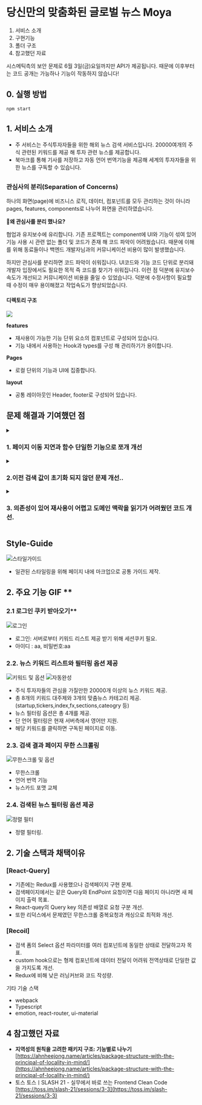 # 당신만의 맞춤화된 글로벌 뉴스 Moya 

1. 서비스 소개
2. 구현기능
3. 폴더 구조
4. 참고했던 자료

시스메틱측의 보안 문제로 6월 3일(금)요일까지만 API가 제공됩니다. 때문에 이후부터는 코드 공개는 가능하나 기능이 작동하지 않습니다!

## 0. 실행 방법

```
npm start
```

## **1. 서비스 소개**

- 주 서비스는 주식투자자들을 위한 해외 뉴스 검색 서비스입니다. 20000여개의 주식 관련된 키워드를 제공 해 투자 관련 뉴스를 제공합니다.
- 북마크를 통해 기사를 저장하고 자동 언어 번역기능을 제공해 세계의 투자자들을 위한 뉴스를 구독할 수 있습니다.


## 

### 관심사의 분리(Separation of Concerns)

하나의 화면(page)에 비즈니스 로직, 데이터, 컴포넌트를 모두 관리하는 것이 아니라 pages, features, components로 나누어 화면을 관리하였습니다.

**👏왜 관심사를 분리 했나요?**

협업과 유지보수에 유리합니다. 기존 프로젝트는 component에 UI와 기능이 섞여 있어 기능 사용 시 관련 없는 폴더 및 코드가 존재 해 코드 파악이 어려웠습니다. 때문에 이해를 위해 동료들이나 백엔드 개발자님과의 커뮤니케이션 비용이 많이 발생했습니다. 

하지만 관심사를 분리하면 코드 파악이 쉬워집니다. UI코드와 기능 코드 단위로 분리돼 개발자 입장에서도 필요한 목적 즉 코드를 찾기가 쉬워집니다. 이런 점 덕분에 유지보수 속도가 개선되고 커뮤니케이션 비용을 줄일 수 있었습니다.
덕분에 수정사항이 필요할 때 수정이 매우 용이해졌고 작업속도가 향상되었습니다.

#### 디렉토리 구조

![](https://velog.velcdn.com/images/gn753/post/2163c04c-8a2c-4b8e-b510-1eadbe9bfce3/image.jpg)


**features**

- 재사용이 가능한 기능 단위 요소의 컴포넌트로 구성되어 있습니다.
- 기능 내에서 사용하는 Hook과 types를 구성 해 관리하기가 용이합니다.

**Pages**

- 로컬 단위의 기능과 UI에 집중합니다.

**layout**

- 공통 레이아웃인 Header, footer로 구성되어 있습니다.


## 문제 해결과 기여했던 점

<details>
 <summary><h3>1. 페이지 이동 지연과 함수 단일한 기능으로 쪼개 개선</h3></summary>
<div markdown="1">


메인 페이지(Home)에 있는 검색 폼에서 뉴스를 검색 하면 뉴스 페이지로 이동이 2초 정도 지연돠는 현상이 발생했던 문제를 검색 요청 시 즉시 이동하도록 개선했습니다.  

지연의 원인이 무엇일까 궁금해 끈질기게 코드를 파악 했습니다. 결과 주소 표시줄의 URL이 2초정도 변동이 없다는 점과 데이터 응답이 성공할 경우만 페이지가 이동하도록 설계 된 것이 원인<이었습니다. 당연히 데이터 요청은 서버에서 받아오는 작업이므로 시간이 걸리기 때문에 느릴 수 밖에 없었습니다. 

저는 이 문제를 함수를 세분화 하고 역할을 바꿔 문제를 개선했습니다. 검색 폼에서는 useGotoNewsPage라는 커스텀 훅을 만들어 URL 쿼리문으로 페이지 이동만을 해주는 역할을 담당합니다. 키워드에 대한 실제 서버에 검색 요청은 뉴스를 보여주는 페이지 NewsPage에서 하도록 햇습니다. 결과 함수의 역할이 세분화되었기 때문에 재사용성이 증가했고 기능 단위로 파악이 쉬워져 수정이 용이해졌습니다.

</div>
</details>

<details>
 <summary><h3>2.이전 검색 값이 초기화 되지 않던 문제 개선..</h3></summary>
<div markdown="1">

검색 폼에서 뉴스 검색 후 새로운 키워드나 필터링으로 다시 검색 시 이전 뉴스 기사들이 남아 함께 렌더링 되던 문제가 있었습니다. 

원인은 뉴스 데이터를 담은 저장소가 지역이 아닌 전역이었다는 점입니다. 때문에 다음 페이지를 요구하는 경우가 아닌 경우에는 이를 매번 초기화 해야했습니다. 

또한 초기화를 위해서 nextPageToken을 제외한 검색에 필요한 나머지 파라미터를 감지 하는 상태 관리가 필요했습니다. 

React-Query를 도입해서 QueryKey라는 기능으로 검색 파라미터를 관리 해 이전 뉴스 기사들이 보이는 것을 해결했습니다. 이는 React-Query가 Key를 기반으로 요청을 관리하고 캐싱 데이터에 접근하기 때문입니다.

**🤦‍♀️Redux를 사용하지 않은 이유**

- Redux로 새 데이터를 보이게 구현한다면 검색 시 매번 데이터를 리셋하는 방법이 있습니다.
1. 다만 매번 리셋한다면 모야의 서비스를 고려할 때 검색했던 불필요하게 API를 반복 요청한다 느꼈습니다.
2. 검색 뉴스 플랫폼이며 탭을 추가 해 여러 뉴스를 반복적으로 볼 수 있는 서비스라는 점을 고려한다면 **캐싱을 활용해 API 호출을 최소화하는 React-Query가 더 적합하다 생각했습니다.**

</div>
</details>

<details>
 <summary><h3>3. 의존성이 있어 재사용이 어렵고 도메인 맥락을 읽기가 어려웠던 코드 개선.</h3></summary>
<div markdown="1">
<img src="https://velog.velcdn.com/images/gn753/post/81c2e313-df9c-47a9-bb78-aaa097cc38be/image.jpg" height="600px" width="100%">

복수의 기능이 있고 여러 컴포넌트에 의존성이 있는 코드를 단일한 기능 및 네이밍 맥락에 맞게 개선했습니다. 프로젝트 회고 후 네이밍과 그 안의 코드의 일관성의 중요성을 인식했습니다. Home Container 컴포넌트안에 Search 컴포넌트의 비즈니스 로직이 존재 해 Search와 keyword 양 컴포넌트가 HomeContaner 컴포넌트에 의존성이 생겼습니다. 

Home안에 분명 검색바 컴포넌트가 존재하는 것은 맞지만  

이로 인해 재사용성의 문제도 생겼고 Home과 Search 컴포넌트에 헷갈리는 경우도 존재했습니다. Search와 관련된 코드들만 분리 해 코드 맥락을 개선해서 유지보수가 용이해졌고 재사용성이 개선되었습니다.

[문제]

- Container 컴포넌트안에 Search와 Keyword가 섞여 있어 둘의 컴포넌트 재사용이 어려운 점.
- useSearch hook과 IntroUI 등 여러 기능을 가진 코드가 뒤섞여 맥락을 파악하기 어려움.
- Serach와 관련 없는 UI 컴포넌트의 의존성이 원인.

[개선]

- 가장 신경을 쓴 건 코드의 맥락을 단일한 흐름으로 설계해 읽기 좋은 코드로 만드는 것이었습니다.
- Search와 관련된 코드들만 분리 해 코드 맥락을 개선해서 유지보수가 용이해졌고 재사용성이 개선되었습니다.

</div>
</details>



## Style-Guide
![스타일가이드](https://user-images.githubusercontent.com/71584114/170329399-73d2279b-3b5b-4f15-9716-b0b8313394dc.PNG)
- 일관된 스타일링을 위해 페이지 내에 마크업으로 공통 가이드 제작.

## 2. 주요 기능 GIF **

### 2.1 로그인 쿠키 받아오기**

![로그인](https://user-images.githubusercontent.com/71584114/169321283-439c35a7-64da-4bb6-9011-77f9a3c918ed.gif)


- 로그인: 서버로부터 키워드 리스트 제공 받기 위해 세션쿠키 필요.
- 아이디 : aa, 비밀번호:aa

### **2.2. 뉴스 키워드 리스트와 필터링 옵션 제공**

![키워드 및 옵션](https://user-images.githubusercontent.com/71584114/169321379-780dda8e-8c78-40df-9164-b698089a4bf5.gif)
![자동완성](https://user-images.githubusercontent.com/71584114/170327814-dc8a79a7-e030-4be3-8463-0c60ebb00fca.gif)


- 주식 투자자들의 관심을 가질만한 20000개 이상의 뉴스 키워드 제공.
- 총 8개의 키워드 대주제와 3개의 맞춤뉴스 카테고리 제공.(startup,tickers,index,fx,sections,cateogry 등)
- 뉴스 필터링 옵션은 총 4개를 제공.
- 단 언어 필터링은 현재 서버측에서 영어만 지원.
- 해당 키워드를 클릭하면 구독된 페이지로 이동.

### **2.3. 검색 결과 페이지 무한 스크롤링**
![무한스크롤 및 옵션](https://user-images.githubusercontent.com/71584114/169321552-c25b0534-4a4b-4807-89d1-686b22aff480.gif)

- 무한스크롤
- 언어 번역 기능
- 뉴스카드 포맷 교체

### **2.4. 검색된 뉴스 필터링 옵션 제공**
![정렬 필터](https://user-images.githubusercontent.com/71584114/169321590-626eec07-a123-4eb9-b6e0-fedfd564eccb.gif)

- 정렬 필터링.

## **2. 기술 스택과 채택이유**

### [React-Query]

- 기존에는 Redux를 사용했으나 검색페이지 구현 문제.
- 검색페이지에서는 같은 Query와 EndPoint 요청이면 다음 페이지 아니라면 새 페이지 출력 목표.
- React-quey의 Query key 의존성 배열로 요청 구분 개선.
- 또한 리덕스에서 문제였던 무한스크롤 중복요청과 캐싱으로 최적화 개선.

### [Recoil]

- 검색 폼의 Select 옵션 파라미터를 여러 컴포넌트에 동일한 상태로 전달하고자 목표.
- custom hook으로는 형제 컴포넌트에 데이터 전달이 어려워 전역상태로 단일한 값을 가지도록 개선.
- Redux에 비해 낮은 러닝커브와 코드 작성량.

기타 기술 스택

- webpack
- Typescript
- emotion, react-router, ui-material


## 4 참고했던 자료

- **지역성의 원칙을 고려한 패키지 구조: 기능별로 나누기** [https://ahnheejong.name/articles/package-structure-with-the-principal-of-locality-in-mind/](https://ahnheejong.name/articles/package-structure-with-the-principal-of-locality-in-mind/)
- 토스 토스ㅣSLASH 21 - 실무에서 바로 쓰는 Frontend Clean Code [https://toss.im/slash-21/sessions/3-3](https://toss.im/slash-21/sessions/3-3)
